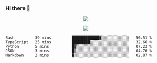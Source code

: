 ### Hi there 👋

<!--
**SuuTTT/SuuTTT** is a ✨ _special_ ✨ repository because its `README.md` (this file) appears on your GitHub profile.

Here are some ideas to get you started:

- 🔭 I’m currently working on ...
- 🌱 I’m currently learning ...
- 👯 I’m looking to collaborate on ...
- 🤔 I’m looking for help with ...
- 💬 Ask me about ...
- 📫 How to reach me: ...
- 😄 Pronouns: ...
- ⚡ Fun fact: ...
-->

<div align='center'>
    <p align='center'>
        <img src='https://github-readme-stats.vercel.app/api?line_height=27&username=SuuTTT&show_icons=true&theme=solarized-light'/>
    </p>
</div>    
<div align='center'>  
    <p align='center'>
        <img src='https://github-readme-stats.vercel.app/api/wakatime?username=SuuTTT&theme=solarized-light'/>
    </p>
    
</div>  

<!--START_SECTION:waka-->

```text
Bash         39 mins         ████████████▓░░░░░░░░░░░░   50.51 %
TypeScript   25 mins         ████████░░░░░░░░░░░░░░░░░   32.66 %
Python       5 mins          █▓░░░░░░░░░░░░░░░░░░░░░░░   07.23 %
JSON         3 mins          █▒░░░░░░░░░░░░░░░░░░░░░░░   04.76 %
Markdown     2 mins          ▓░░░░░░░░░░░░░░░░░░░░░░░░   02.87 %
```

<!--END_SECTION:waka-->
